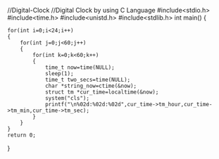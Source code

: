 //Digital-Clock
//Digital Clock by using C Language
#include<stdio.h>
#include<time.h>
#include<unistd.h>
#include<stdlib.h>
int main()
{

    for(int i=0;i<24;i++)
    {
        for(int j=0;j<60;j++)
        {
            for(int k=0;k<60;k++)
            {
                time_t now=time(NULL);
                sleep(1);
                time_t two_secs=time(NULL);
                char *string_now=ctime(&now);
                struct tm *cur_time=localtime(&now);
                system("cls");
                printf("\n%02d:%02d:%02d",cur_time->tm_hour,cur_time->tm_min,cur_time->tm_sec);
            }
        }
    }
    return 0;
}
